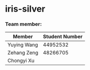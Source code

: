 # iris-silver

### Team member:

|Member|Student Number 
|---|--- 
|Yuying Wang|  44952532 
|Zehang Zeng|  48266705
|Chongyi Xu|   



